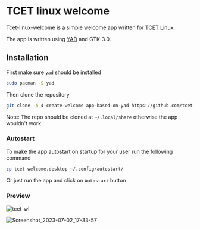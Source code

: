 # TCET linux welcome

Tcet-linux-welcome is a simple welcome app written for [TCET Linux](https://github.com/tcet-opensource/tcet-linux).

The app is written using [YAD](https://github.com/v1cont/yad) and GTK-3.0.

## Installation

First make sure `yad` should be installed

```bash
sudo pacman -S yad

```

Then clone the repository

```bash
git clone -b 4-create-welcome-app-based-on-yad https://github.com/tcet-opensource/tcet-linux-welcome.git ~/.local/share/tcet-linux-welcome
```

Note: The repo should be cloned at `~/.local/share` otherwise the app wouldn't work

### Autostart

To make the app autostart on startup for your user run the following command

```bash
cp tcet-welcome.desktop ~/.config/autostart/
```

Or just run the app and click on `Autostart` button

### Preview

![tcet-wl](https://github.com/LunarVim/nvim-basic-ide/assets/53911515/0d15d0c6-9610-48ec-ab6f-1a6681534db8)

![Screenshot_2023-07-02_17-33-57](https://github.com/LunarVim/nvim-basic-ide/assets/53911515/26b9f2e9-17bd-436a-aed7-b8f725fa9301)

